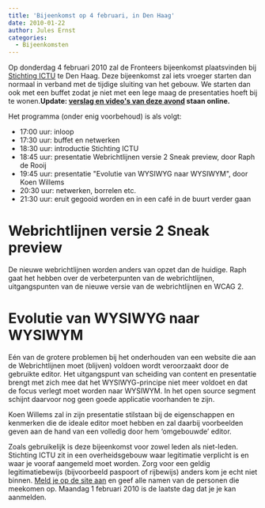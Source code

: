 ```yaml
---
title: 'Bijeenkomst op 4 februari, in Den Haag'
date: 2010-01-22
author: Jules Ernst
categories:
  - Bijeenkomsten
---
```


Op donderdag 4 februari 2010 zal de Fronteers bijeenkomst plaatsvinden bij [Stichting ICTU](http://www.ictu.nl/) te Den Haag. Deze bijeenkomst zal iets vroeger starten dan normaal in verband met de tijdige sluiting van het gebouw. We starten dan ook met een buffet zodat je niet met een lege maag de presentaties hoeft bij te wonen.**Update: [verslag en video's van deze avond](/bijeenkomsten/2010/stichting-ictu) staan online.**

Het programma (onder enig voorbehoud) is als volgt:

- 17:00 uur: inloop
- 17:30 uur: buffet en netwerken
- 18:30 uur: introductie Stichting ICTU
- 18:45 uur: presentatie Webrichtlijnen versie 2 Sneak preview, door Raph de Rooij
- 19:45 uur: presentatie "Evolutie van WYSIWYG naar WYSIWYM", door Koen Willems
- 20:30 uur: netwerken, borrelen etc.
- 21:30 uur: eruit gegooid worden en in een café in de buurt verder gaan

# Webrichtlijnen versie 2 Sneak preview

De nieuwe webrichtlijnen worden anders van opzet dan de huidige. Raph gaat het hebben over de verbeterpunten van de webrichtlijnen, uitgangspunten van de nieuwe versie van de webrichtlijnen en WCAG 2.

# Evolutie van WYSIWYG naar WYSIWYM

Eén van de grotere problemen bij het onderhouden van een website die aan de Webrichtlijnen moet (blijven) voldoen wordt veroorzaakt door de gebruikte editor. Het uitgangspunt van scheiding van content en presentatie brengt met zich mee dat het WYSIWYG-principe niet meer voldoet en dat de focus verlegt moet worden naar WYSIWYM. In het open source segment schijnt daarvoor nog geen goede applicatie voorhanden te zijn.

Koen Willems zal in zijn presentatie stilstaan bij de eigenschappen en kenmerken die de ideale editor moet hebben en zal daarbij voorbeelden geven aan de hand van een volledig door hem ‘omgebouwde’ editor.

Zoals gebruikelijk is deze bijeenkomst voor zowel leden als niet-leden. Stichting ICTU zit in een overheidsgebouw waar legitimatie verplicht is en waar je vooraf aangemeld moet worden. Zorg voor een geldig legitimatiebewijs (bijvoorbeeld paspoort of rijbewijs) anders kom je echt niet binnen. [Meld je op de site aan](/bijeenkomsten/planning#formulier-1) en geef alle namen van de personen die meekomen op. Maandag 1 februari 2010 is de laatste dag dat je je kan aanmelden.
